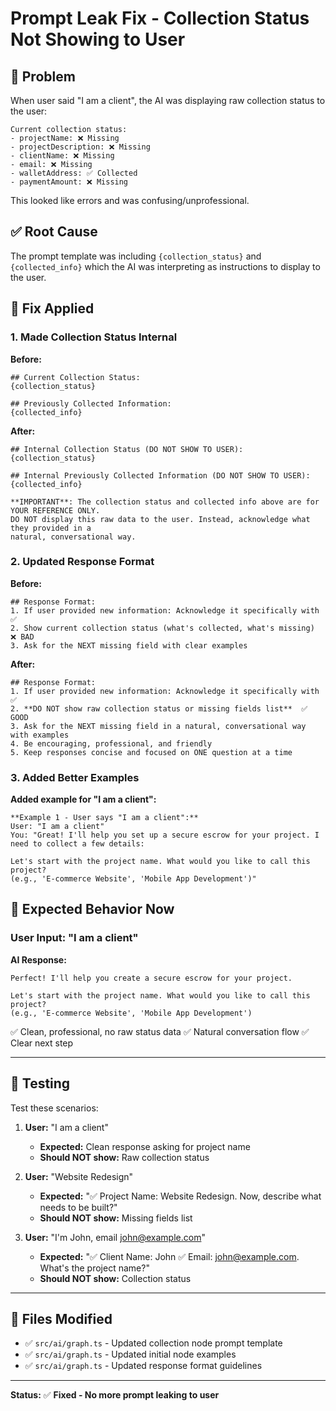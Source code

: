 # Prompt Leak Fix - Collection Status Not Showing to User

## 🐛 **Problem**

When user said "I am a client", the AI was displaying raw collection status to the user:

```
Current collection status:
- projectName: ❌ Missing
- projectDescription: ❌ Missing
- clientName: ❌ Missing
- email: ❌ Missing
- walletAddress: ✅ Collected
- paymentAmount: ❌ Missing
```

This looked like errors and was confusing/unprofessional.

## ✅ **Root Cause**

The prompt template was including `{collection_status}` and `{collected_info}` which the AI was interpreting as instructions to display to the user.

## 🔧 **Fix Applied**

### **1. Made Collection Status Internal**

**Before:**
```
## Current Collection Status:
{collection_status}

## Previously Collected Information:
{collected_info}
```

**After:**
```
## Internal Collection Status (DO NOT SHOW TO USER):
{collection_status}

## Internal Previously Collected Information (DO NOT SHOW TO USER):
{collected_info}

**IMPORTANT**: The collection status and collected info above are for YOUR REFERENCE ONLY. 
DO NOT display this raw data to the user. Instead, acknowledge what they provided in a 
natural, conversational way.
```

### **2. Updated Response Format**

**Before:**
```
## Response Format:
1. If user provided new information: Acknowledge it specifically with ✅
2. Show current collection status (what's collected, what's missing)  ❌ BAD
3. Ask for the NEXT missing field with clear examples
```

**After:**
```
## Response Format:
1. If user provided new information: Acknowledge it specifically with ✅
2. **DO NOT show raw collection status or missing fields list**  ✅ GOOD
3. Ask for the NEXT missing field in a natural, conversational way with examples
4. Be encouraging, professional, and friendly
5. Keep responses concise and focused on ONE question at a time
```

### **3. Added Better Examples**

**Added example for "I am a client":**
```
**Example 1 - User says "I am a client":**
User: "I am a client"
You: "Great! I'll help you set up a secure escrow for your project. I need to collect a few details:

Let's start with the project name. What would you like to call this project? 
(e.g., 'E-commerce Website', 'Mobile App Development')"
```

## 🎯 **Expected Behavior Now**

### **User Input:** "I am a client"

**AI Response:**
```
Perfect! I'll help you create a secure escrow for your project.

Let's start with the project name. What would you like to call this project? 
(e.g., 'E-commerce Website', 'Mobile App Development')
```

✅ Clean, professional, no raw status data
✅ Natural conversation flow
✅ Clear next step

---

## 🧪 **Testing**

Test these scenarios:

1. **User:** "I am a client"
   - **Expected:** Clean response asking for project name
   - **Should NOT show:** Raw collection status

2. **User:** "Website Redesign"
   - **Expected:** "✅ Project Name: Website Redesign. Now, describe what needs to be built?"
   - **Should NOT show:** Missing fields list

3. **User:** "I'm John, email john@example.com"
   - **Expected:** "✅ Client Name: John ✅ Email: john@example.com. What's the project name?"
   - **Should NOT show:** Collection status

---

## 📝 **Files Modified**

- ✅ `src/ai/graph.ts` - Updated collection node prompt template
- ✅ `src/ai/graph.ts` - Updated initial node examples
- ✅ `src/ai/graph.ts` - Updated response format guidelines

---

**Status:** ✅ **Fixed - No more prompt leaking to user**
